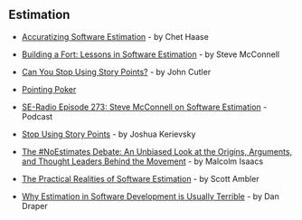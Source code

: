 ## Estimation

- [Accuratizing Software Estimation](https://medium.com/pointer-io/accuratizing-software-estimation-cf81a9e9fd87) - by Chet Haase

- [Building a Fort: Lessons in Software Estimation](http://www.construx.com/10x_Software_Development/Building_a_Fort__Lessons_in_Software_Estimation/) - by Steve McConnell

- [Can You Stop Using Story Points?](https://hackernoon.com/can-you-stop-using-story-points-ac36449ffa10) - by John Cutler

- [Pointing Poker](https://www.pointingpoker.com/)

- [SE-Radio Episode 273: Steve McConnell on Software Estimation](http://www.se-radio.net/2016/11/se-radio-episode-273-steve-mcconnell-on-software-estimation/) - Podcast

- [Stop Using Story Points](https://www.industriallogic.com/blog/stop-using-story-points/) - by  Joshua Kerievsky

- [The #NoEstimates Debate: An Unbiased Look at the Origins, Arguments, and Thought Leaders Behind the Movement](https://techbeacon.com/noestimates-debate-unbiased-look-origins-arguments-thought-leaders-behind-movement) - by Malcolm Isaacs

- [The Practical Realities of Software Estimation](http://www.disciplinedagiledelivery.com/software-guesstimation/) - by Scott Ambler

- [Why Estimation in Software Development is Usually Terrible](https://m.coderdan.co/why-estimation-in-software-development-is-usually-terrible-2d032161bc6) - by Dan Draper
